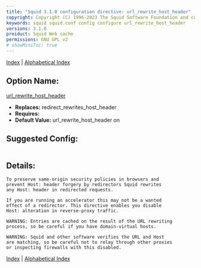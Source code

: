 ```yaml
---
title: "Squid 3.1.0 configuration directive: url_rewrite_host_header"
copyright: Copyright (C) 1996-2023 The Squid Software Foundation and contributors
keywords: squid squid.conf config configure url_rewrite_host_header
versions: 3.1.0
proiduct: Squid Web cache
permissions: GNU GPL v2
# showMiniToc: true
---
```

[Index](index#toc_url_rewrite_host_header) | [Alphabetical Index](index_all#toc_url_rewrite_host_header)

## Option Name:
[url_rewrite_host_header](#url_rewrite_host_header)
 * **Replaces:** redirect_rewrites_host_header
 * **Requires:** 
 * **Default Value:** url_rewrite_host_header on


## Suggested Config:
```plaintext

```

## Details:

	To preserve same-origin security policies in browsers and
	prevent Host: header forgery by redirectors Squid rewrites
	any Host: header in redirected requests.

	If you are running an accelerator this may not be a wanted
	effect of a redirector. This directive enables you disable
	Host: alteration in reverse-proxy traffic.

	WARNING: Entries are cached on the result of the URL rewriting
	process, so be careful if you have domain-virtual hosts.

	WARNING: Squid and other software verifies the URL and Host
	are matching, so be careful not to relay through other proxies
	or inspecting firewalls with this disabled.



[Index](index#toc_url_rewrite_host_header) | [Alphabetical Index](index_all#toc_url_rewrite_host_header)

